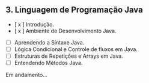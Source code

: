## 3. Linguagem de Programação Java

- [ x ] Introdução.
- [ x ] Ambiente de Desenvolvimento Java.
- [ ] Aprendendo a Sintaxe Java.
- [ ] Lógica Condicional e Controle de fluxos em Java.
- [ ] Estruturas de Repetições e Arrays em Java.
- [ ] Entendendo Métodos Java.

Em andamento...
